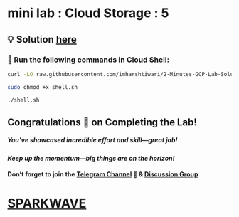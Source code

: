 # mini lab : Cloud Storage : 5

## 💡 Solution [here](https://youtu.be/z-MaJKBi3Qk)

### 🚀 Run the following commands in **Cloud Shell**:

```bash
curl -LO raw.githubusercontent.com/imharshtiwari/2-Minutes-GCP-Lab-Solutions/refs/heads/main/Mini%20lab%20Cloud%20Storage%205/shell.sh

sudo chmod +x shell.sh

./shell.sh
```

## Congratulations 🎉 on Completing the Lab!

##### You've showcased incredible effort and skill—great job!

#### *Keep up the momentum—big things are on the horizon!*

#### Don’t forget to join the [Telegram Channel](https://t.me/sparkwave.01) 📱 & [Discussion Group](https://t.me/sparkwave.01chats) 

# [SPARKWAVE](https://www.youtube.com/@sparkwave.01)
